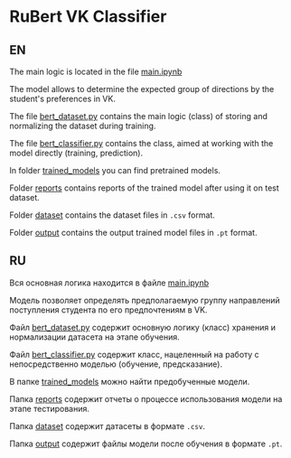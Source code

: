 # RuBert VK Classifier

## EN

The main logic is located in the file [main.ipynb](./main.ipynb)

The model allows to determine the expected group of directions by the student's preferences in VK.

The file [bert_dataset.py](./bert_dataset.py) contains the main logic (class) of storing and normalizing the dataset during training.

The file [bert_classifier.py](./bert_classifier.py) contains the class, aimed at working with the model directly (training, prediction).

In folder [trained_models](./trained_models) you can find pretrained models.

Folder [reports](./reports) contains reports of the trained model after using it on test dataset.

Folder [dataset](./dataset) contains the dataset files in `.csv` format.

Folder [output](./output) contains the output trained model files in `.pt` format.

## RU

Вся основная логика находится в файле [main.ipynb](./main.ipynb)

Модель позволяет определять предполагаемую группу направлений поступления студента по его предпочтениям в VK.

Файл [bert_dataset.py](./bert_dataset.py) содержит основную логику (класс) хранения и нормализации датасета на этапе обучения.

Файл [bert_classifier.py](./bert_classifier.py) содержит класс, нацеленный на работу с непосредственно моделью (обучение, предсказание).

В папке [trained_models](./trained_models) можно найти предобученные модели.

Папка [reports](./reports) содержит отчеты о процессе использования модели на этапе тестирования.

Папка [dataset](./dataset) содержит датасеты в формате `.csv`.

Папка [output](./output) содержит файлы модели после обучения в формате `.pt`.